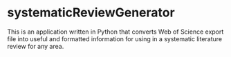 # systematicReviewGenerator
This is an application written in Python that converts Web of Science export file into useful and formatted information for using in a systematic literature review for any area.
